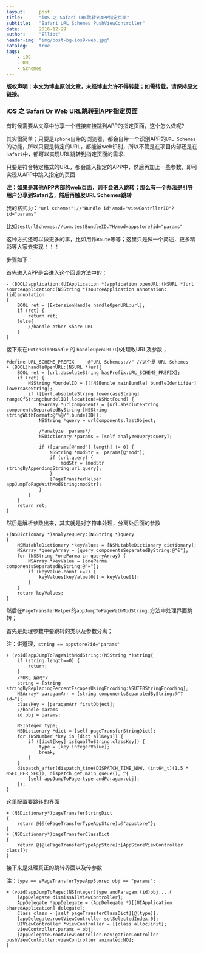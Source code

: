 ```yaml
---
layout:     post
title:      "iOS 之 Safari URL跳转到APP指定页面"
subtitle:   "Safari URL Schemes PushViewController"
date:       2016-12-29
author:     "Elliot"
header-img: "img/post-bg-ios9-web.jpg"
catalog:    true
tags:
    - iOS
    - URL
    - Schemes
---
```


**版权声明：本文为博主原创文章，未经博主允许不得转载；如需转载，请保持原文链接。**

### iOS 之 Safari Or Web URL跳转到APP指定页面

有时候需要从文章中分享一个链接直接跳到APP的指定页面，这个怎么做呢?

其实很简单；只要是`iphone`自带的浏览器，都会自带一个识别APP的`URL Schemes`的功能，所以只要是特定的URL，都能被web识别，所以不管是在项目内部还是在`Safari`中，都可以实现URL跳转到指定页面的需求、

只要是符合特定格式的URL，都会跳入指定的APP中，然后再加上一些参数，即可实现从APP中跳入指定的页面

**注：如果是其他APP内部的web页面，则不会进入跳转；那么有一个办法是引导用户分享到Safari去，然后再触发URL Schemes跳转**

我的格式为：`"url schemes"://"Bundle id"/mod="viewContrllerID"?id="params"`

比如`testUrlSchemes://com.testBundleID.YH/mod=appstore?id="params"`

这种方式还可以做更多的事，比如用作`Route`等等；这里只是做一个简述，更多精彩等大家去实现！！！

步骤如下：

首先进入APP是会进入这个回调方法中的：

```objective_c
- (BOOL)application:(UIApplication *)application openURL:(NSURL *)url sourceApplication:(NSString *)sourceApplication annotation:(id)annotation
{
    BOOL ret = [ExtensionHandle handleOpenURL:url];
    if (ret) {
        return ret;
    }else{
        //handle other share URL
    }
}
```

接下来在`ExtensionHandle` 的 `handleOpenURL:`中处理改URL及参数；

```objective_c
#define URL_SCHEME_PREFIX     @"URL Schemes://" //这个是 URL Schemes
+ (BOOL)handleOpenURL:(NSURL *)url{
    BOOL ret = [url.absoluteString hasPrefix:URL_SCHEME_PREFIX];
    if (ret) {
        NSString *bundelID = [[[NSBundle mainBundle] bundleIdentifier] lowercaseString];
        if ([[url.absoluteString lowercaseString] rangeOfString:bundelID].location!=NSNotFound) {
            NSArray *urlComponents = [url.absoluteString componentsSeparatedByString:[NSString stringWithFormat:@"%@/",bundelID]];
            NSString *query = urlComponents.lastObject;

            /*analyze  params*/
            NSDictionary *params = [self analyzeQuery:query];

            if ([params[@"mod"] length] != 0) {
                NSString *modStr =  params[@"mod"];
                if (url.query) {
                    modStr = [modStr stringByAppendingString:url.query];
                }
                [PageTransferHelper appJumpToPageWithModString:modStr];
            }
        }
    }
    return ret;
}
```

然后是解析参数出来，其实就是对字符串处理，分离处后面的参数

```objective_c
+(NSDictionary *)analyzeQuery:(NSString *)query
{
    NSMutableDictionary *keyValues = [NSMutableDictionary dictionary];
    NSArray *queryArray = [query componentsSeparatedByString:@"&"];
    for (NSString *oneParma in queryArray) {
        NSArray *keyValue = [oneParma componentsSeparatedByString:@"="];
        if (keyValue.count >=2) {
            keyValues[keyValue[0]] = keyValue[1];
        }
    }
    return keyValues;
}
```

然后在`PageTransferHelper`的`appJumpToPageWithModString:`方法中处理界面跳转；

首先是处理参数中要跳转的类以及参数分离；

注：讲道理，`string == appstore?id="params"`

```objective_c
+ (void)appJumpToPageWithModString:(NSString *)string{
    if (string.length==0) {
        return;
    }
    /*URL 解码*/
    string = [string stringByReplacingPercentEscapesUsingEncoding:NSUTF8StringEncoding];
    NSArray* paragamArr = [string componentsSeparatedByString:@"?id="];
    classKey = [paragamArr firstObject];
    //handle params
    id obj = params;

    NSInteger type;
    NSDictionary *dict = [self pageTransferStringDict];
    for (NSNumber *key in [dict allKeys]) {
        if ([dict[key] isEqualToString:classKey]) {
            type = [key integerValue];
            break;
        }
    }
    dispatch_after(dispatch_time(DISPATCH_TIME_NOW, (int64_t)(1.5 * NSEC_PER_SEC)), dispatch_get_main_queue(), ^{
        [self appJumpToPage:type andParagam:obj];
    });
}
```

这里配置要跳转的界面

```objective_c
+ (NSDictionary*)pageTransferStringDict
{
    return @{@(ePageTransferTypeAppStore):@"appstore"};
}
+ (NSDictionary*)pageTransferClassDict
{
    return @{@(ePageTransferTypeAppStore):[AppStoreViewController class]};
}
```

接下来是处理真正的跳转界面以及传参数

注：`type == ePageTransferTypeAppStore;
		 obj == "params";`

```objective_c
+ (void)appJumpToPage:(NSInteger)type andParagam:(id)obj,...{
    [AppDelegate dismissAllViewController];
    AppDelegate *appDelegate = (AppDelegate *)[[UIApplication sharedApplication] delegate];
    Class class = [self pageTransferClassDict][@(type)];
    [appDelegate.rootViewController setSelectedIndex:0];
    UIViewController *viewController = [[class alloc]init];
    viewController.params = obj;
    [appDelegate.rootViewController.navigationController pushViewController:viewController animated:NO];
}
```

